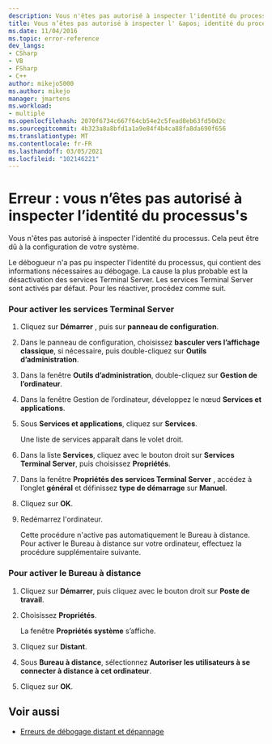 ```yaml
---
description: Vous n'êtes pas autorisé à inspecter l'identité du processus.
title: Vous n’êtes pas autorisé à inspecter l' &apos; identité du processus | Microsoft Docs
ms.date: 11/04/2016
ms.topic: error-reference
dev_langs:
- CSharp
- VB
- FSharp
- C++
author: mikejo5000
ms.author: mikejo
manager: jmartens
ms.workload:
- multiple
ms.openlocfilehash: 2070f6734c667f64cb54e2c5fead8eb63fd50d2c
ms.sourcegitcommit: 4b323a8a8bfd1a1a9e84f4b4ca88fa8da690f656
ms.translationtype: MT
ms.contentlocale: fr-FR
ms.lasthandoff: 03/05/2021
ms.locfileid: "102146221"
---
```

# <a name="error-you-do-not-have-permission-to-inspect-the-process39s-identity"></a>Erreur : vous n’êtes pas autorisé à inspecter l’identité du processus&#39;s
Vous n'êtes pas autorisé à inspecter l'identité du processus. Cela peut être dû à la configuration de votre système.

 Le débogueur n'a pas pu inspecter l'identité du processus, qui contient des informations nécessaires au débogage. La cause la plus probable est la désactivation des services Terminal Server. Les services Terminal Server sont activés par défaut. Pour les réactiver, procédez comme suit.

### <a name="to-enable-terminal-services"></a>Pour activer les services Terminal Server

1. Cliquez sur **Démarrer** , puis sur **panneau de configuration**.

2. Dans le panneau de configuration, choisissez **basculer vers l’affichage classique**, si nécessaire, puis double-cliquez sur **Outils d’administration**.

3. Dans la fenêtre **Outils d’administration**, double-cliquez sur **Gestion de l’ordinateur**.

4. Dans la fenêtre Gestion de l’ordinateur, développez le nœud **Services et applications**.

5. Sous **Services et applications**, cliquez sur **Services**.

     Une liste de services apparaît dans le volet droit.

6. Dans la liste **Services**, cliquez avec le bouton droit sur **Services Terminal Server**, puis choisissez **Propriétés**.

7. Dans la fenêtre **Propriétés des services Terminal Server** , accédez à l’onglet **général** et définissez **type de démarrage** sur **Manuel**.

8. Cliquez sur **OK**.

9. Redémarrez l'ordinateur.

     Cette procédure n'active pas automatiquement le Bureau à distance. Pour activer le Bureau à distance sur votre ordinateur, effectuez la procédure supplémentaire suivante.

### <a name="to-enable-remote-desktop"></a>Pour activer le Bureau à distance

1. Cliquez sur **Démarrer**, puis cliquez avec le bouton droit sur **Poste de travail**.

2. Choisissez **Propriétés**.

     La fenêtre **Propriétés système** s’affiche.

3. Cliquez sur **Distant**.

4. Sous **Bureau à distance**, sélectionnez **Autoriser les utilisateurs à se connecter à distance à cet ordinateur**.

5. Cliquez sur **OK**.

## <a name="see-also"></a>Voir aussi
- [Erreurs de débogage distant et dépannage](../debugger/remote-debugging-errors-and-troubleshooting.md)
